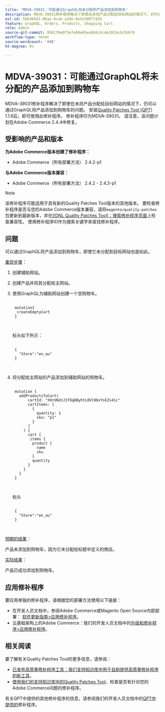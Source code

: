 ```yaml
---
title: 'MDVA-39031：可能通过GraphQL将未分配的产品添加到购物车'
description: MDVA-39031修补程序解决了即使在未将产品分配给目标网站的情况下，仍可以通过GraphQL将产品添加到购物车的问题。 安装[Quality Patches Tool (QPT)](/help/announcements/adobe-commerce-announcements/magento-quality-patches-released-new-tool-to-self-serve-quality-patches.md) 1.1.6后，即可使用此修补程序。 修补程序ID为MDVA-39031。 请注意，该问题计划在Adobe Commerce 2.4.4中修复。
exl-id: 5bbd64d1-06ae-4cab-a20e-0e5e5807742b
feature: GraphQL, Orders, Products, Shopping Cart
role: Admin
source-git-commit: 958179e0f3efe08e65ea8b0c4c4e1015e3c5bb76
workflow-type: tm+mt
source-wordcount: '448'
ht-degree: 0%

---
```


# MDVA-39031：可能通过GraphQL将未分配的产品添加到购物车

MDVA-39031修补程序解决了即使在未将产品分配给目标网站的情况下，仍可以通过GraphQL将产品添加到购物车的问题。 安装[Quality Patches Tool (QPT)](/help/announcements/adobe-commerce-announcements/magento-quality-patches-released-new-tool-to-self-serve-quality-patches.md) 1.1.6后，即可使用此修补程序。 修补程序ID为MDVA-39031。 请注意，该问题计划在Adobe Commerce 2.4.4中修复。

## 受影响的产品和版本

**为Adobe Commerce版本创建了修补程序：**

* Adobe Commerce（所有部署方法） 2.4.2-p1

**与Adobe Commerce版本兼容：**

* Adobe Commerce（所有部署方法） 2.4.2 - 2.4.3-p1

>[!NOTE]
>
>该修补程序可能适用于具有新的Quality Patches Tool版本的其他版本。 要检查修补程序是否与您的Adobe Commerce版本兼容，请将`magento/quality-patches`包更新到最新版本，并在[[!DNL Quality Patches Tool]：搜索修补程序页面](https://devdocs.magento.com/quality-patches/tool.html#patch-grid)上检查兼容性。 使用修补程序ID作为搜索关键字来查找修补程序。

## 问题

可以通过GraphQL将产品添加到购物车，即使它未分配到目标网站也是如此。

<u>重现步骤</u>：

1. 创建辅助网站。
1. 创建产品并将其分配给主网站。
1. 使用GraphQL为辅助网站创建一个空购物车。

   <pre>
    <code class="language-graphql">
    mutation{
     createEmptyCart
    }
    </code>
    </pre>

   标头如下所示：

   <pre>
    <code class="language-graphql">
    {
      "Store":"en_au"
    }
    </code>
    </pre>

1. 将分配给主网站的产品添加到辅助网站的购物车。

   <pre>
    <code class="language-graphql">
    mutation {
      addProductsToCart(
          cartId: "XHrUN2nJ37OqDByhtL0VC8OxYsEZs41c"
          cartItems: [
            {
              quantity: 1
              sku: "p1"
            }
          ]
        ) {
          cart {
           items {
            product {
              name
              sku
            }
            quantity
          }
        }
      }
    }
    </code>
    </pre>

   标头

   <pre>
    <code class="language-graphql">
    {
      "Store":"en_au"
    }
    </code>
    </pre>

<u>预期的结果</u>：

产品未添加到购物车，因为它未分配给标题中定义的商店。

<u>实际结果</u>：

产品已成功添加到购物车。

## 应用修补程序

要应用单独的修补程序，请根据您的部署方法使用以下链接：

* 在开发人员文档中，参阅Adobe Commerce或Magento Open Source内部部署： [软件更新指南>应用修补程序](https://devdocs.magento.com/guides/v2.4/comp-mgr/patching/mqp.html)。
* 云基础架构上的Adobe Commerce：我们的开发人员文档中的[升级和修补程序>应用修补程序](https://devdocs.magento.com/cloud/project/project-patch.html)。

## 相关阅读

要了解有关Quality Patches Tool的更多信息，请参阅：

* [已发布高质量修补程序工具：我们支持知识库中用于自助提供高质量修补程序的新工具](/help/announcements/adobe-commerce-announcements/magento-quality-patches-released-new-tool-to-self-serve-quality-patches.md)。
* [使用我们的支持知识库中的Quality Patches Tool](/help/support-tools/patches-available-in-qpt-tool/check-patch-for-magento-issue-with-magento-quality-patches.md)，检查是否有针对您的Adobe Commerce问题的修补程序。

有关QPT中提供的其他修补程序的信息，请参阅我们的开发人员文档中的[QPT中提供的](https://devdocs.magento.com/quality-patches/tool.html#patch-grid)修补程序。
